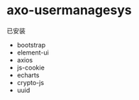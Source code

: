 # axo-usermanagesys

已安装
- bootstrap 
- element-ui 
- axios 
- js-cookie 
- echarts
- crypto-js
- uuid
